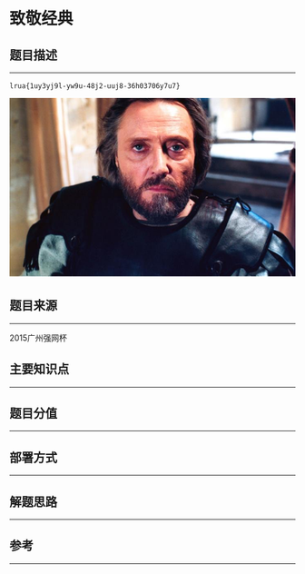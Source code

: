 # 致敬经典

## 题目描述
---
```
lrua{1uy3yj9l-yw9u-48j2-uuj8-36h03706y7u7}
```

![](images/2021-06-03-20-55-32.png)

## 题目来源
---
2015广州强网杯

## 主要知识点
---


## 题目分值
---


## 部署方式
---


## 解题思路
---


## 参考
---
